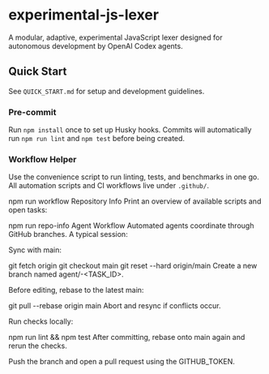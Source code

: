 
# experimental-js-lexer

A modular, adaptive, experimental JavaScript lexer designed for autonomous development by OpenAI Codex agents.

## Quick Start

See `QUICK_START.md` for setup and development guidelines.

### Pre-commit
Run `npm install` once to set up Husky hooks. Commits will automatically run `npm run lint` and `npm test` before being created.

### Workflow Helper
Use the convenience script to run linting, tests, and benchmarks in one go. All automation scripts and CI workflows live under `.github/`.

npm run workflow
Repository Info
Print an overview of available scripts and open tasks:


npm run repo-info
Agent Workflow
Automated agents coordinate through GitHub branches. A typical session:

Sync with main:

git fetch origin
git checkout main
git reset --hard origin/main
Create a new branch named agent/<date>-<TASK_ID>.

Before editing, rebase to the latest main:

git pull --rebase origin main
Abort and resync if conflicts occur.

Run checks locally:

npm run lint && npm test
After committing, rebase onto main again and rerun the checks.

Push the branch and open a pull request using the GITHUB_TOKEN.
